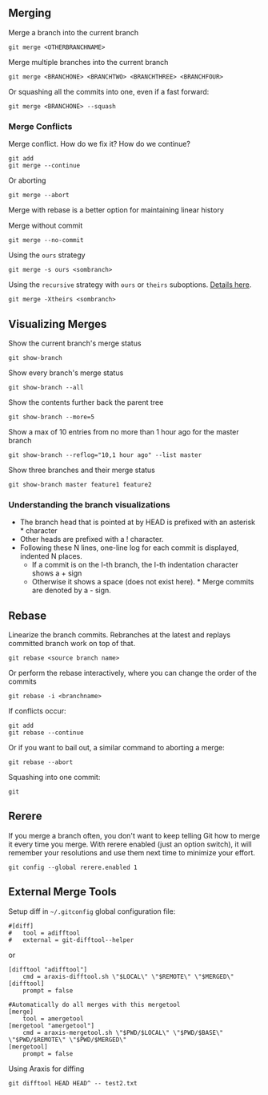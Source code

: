 ## Merging
Merge a branch into the current branch

    git merge <OTHERBRANCHNAME>

Merge multiple branches into the current branch

    git merge <BRANCHONE> <BRANCHTWO> <BRANCHTHREE> <BRANCHFOUR>
    
Or squashing all the commits into one, even if a fast forward:

    git merge <BRANCHONE> --squash
    
### Merge Conflicts
Merge conflict. How do we fix it? How do we continue?

    git add
    git merge --continue
    
Or aborting

    git merge --abort
    
Merge with rebase is a better option for maintaining linear history

Merge without commit

    git merge --no-commit

Using the `ours` strategy

    git merge -s ours <sombranch>

Using the `recursive` strategy with `ours` or `theirs` suboptions. [Details here](http://www.kernel.org/pub/software/scm/git/docs/git-merge.html).

    git merge -Xtheirs <sombranch>

## Visualizing Merges
Show the current branch's merge status

    git show-branch

Show every branch's merge status

    git show-branch --all

Show the contents further back the parent tree

    git show-branch --more=5

Show a max of 10 entries from no more than 1 hour ago for the master branch

    git show-branch --reflog="10,1 hour ago" --list master

Show three branches and their merge status

    git show-branch master feature1 feature2

### Understanding the branch visualizations
* The branch head that is pointed at by HEAD is prefixed with an asterisk * character
* Other heads are prefixed with a ! character.
* Following these N lines, one-line log for each commit is displayed, indented N places.
    * If a commit is on the I-th branch, the I-th indentation character shows a + sign
    * Otherwise it shows a space (does not exist here).
            * Merge commits are denoted by a - sign.


## Rebase
Linearize the branch commits. Rebranches at the latest <source branch name> and replays committed branch work on top of that.

    git rebase <source branch name>

Or perform the rebase interactively, where you can change the order of the commits

    git rebase -i <branchname>
    
If conflicts occur:

    git add
    git rebase --continue
    
Or if you want to bail out, a similar command to aborting a merge:

    git rebase --abort
    
Squashing into one commit:

    git 


## Rerere
If you merge a branch often, you don't want to keep telling Git how to merge it every time you merge. With rerere enabled (just an option switch), it will remember your resolutions and use them next time to minimize your effort.

    git config --global rerere.enabled 1

## External Merge Tools
Setup diff in `~/.gitconfig` global configuration file:

    #[diff]
    #	tool = adifftool
    #	external = git-difftool--helper

or

    [difftool "adifftool"]
    	cmd = araxis-difftool.sh \"$LOCAL\" \"$REMOTE\" \"$MERGED\"
    [difftool]
    	prompt = false

    #Automatically do all merges with this mergetool
    [merge]
    	tool = amergetool
    [mergetool "amergetool"]
    	cmd = araxis-mergetool.sh \"$PWD/$LOCAL\" \"$PWD/$BASE\" \"$PWD/$REMOTE\" \"$PWD/$MERGED\"
    [mergetool]
    	prompt = false

Using Araxis for diffing

    git difftool HEAD HEAD^ -- test2.txt

